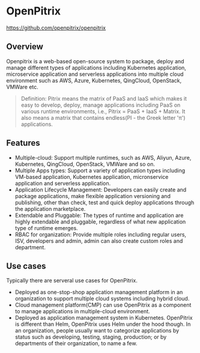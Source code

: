 # OpenPitrix

https://github.com/openpitrix/openpitrix

## Overview

Openpitrix is a web-based open-source system to package, deploy and manage different types of applications including Kubernetes application, microservice application and serverless applications into multiple cloud environment such as AWS, Azure, Kubernetes, QingCloud, OpenStack, VMWare etc.

> Definition: Pitrix means the matrix of PaaS and IaaS which makes it easy to develop, deploy, manage applications including PaaS on various runtime environments, i.e., Pitrix = PaaS + IaaS + Matrix. It also means a matrix that contains endless(PI - the Greek letter 'π') applications.

## Features

- Multiple-cloud: Support multiple runtimes, such as AWS, Aliyun, Azure, Kubernetes, QingCloud, OpenStack, VMWare and so on.
- Multiple Apps types: Support a variety of application types including VM-based application, Kubernetes application, micronservice application and serverless application.
- Application Lifecycle Management: Developers can easily create and package applications, make flexible application versioning and publishing, other  than check, test and quick deploy applications through the application marketplace.
- Extendable and Pluggable: The types of runtime and application are highly extendable and pluggable, regardless of what new application type of runtime emerges.
- RBAC for organization: Provide multiple roles including regular users, ISV, developers and admin, admin can also create custom roles and department.

## Use cases

Typically there are serveral use cases for OpenPitrix.

- Deployed as one-stop-shop application management platform in an organization to support multiple cloud systems including hybrid cloud.
- Cloud management platform(CMP) can use OpenPitrix as a component to manage applications in multiple-cloud environment.
- Deployed as application management system in Kubernetes. OpenPitrix is different than Helm, OpenPitrix uses Helm under the hood though. In an organization, people usually want to categorize applications by status such as developing, testing, staging, production; or by departments of their organization, to name a few.

